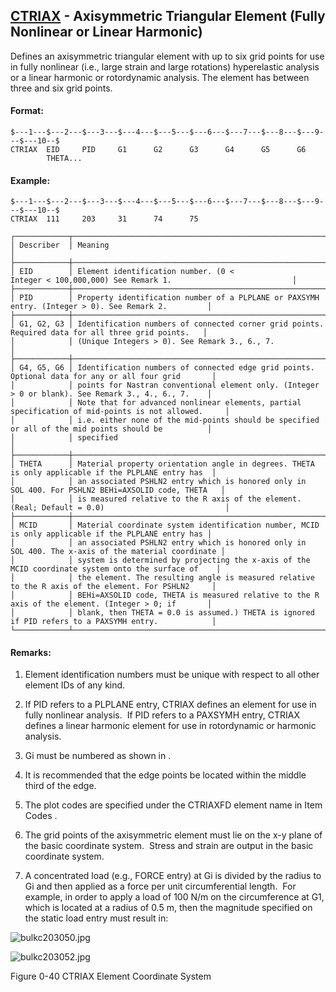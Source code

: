 ## [CTRIAX](https://help.hexagonmi.com/bundle/MSC_Nastran_2022.4/page/Nastran_Combined_Book/qrg/bulkc2/TOC.CTRIAX.xhtml) - Axisymmetric Triangular Element (Fully Nonlinear or Linear Harmonic)

Defines an axisymmetric triangular element with up to six grid points for use in fully nonlinear (i.e., large strain and large rotations) hyperelastic analysis or a linear harmonic or rotordynamic analysis. The element has between three and six grid points.

#### Format:

```nastran
$---1---$---2---$---3---$---4---$---5---$---6---$---7---$---8---$---9---$---10--$
CTRIAX  EID     PID     G1      G2      G3      G4      G5      G6              
        THETA...                                                                
```
#### Example:

```nastran
$---1---$---2---$---3---$---4---$---5---$---6---$---7---$---8---$---9---$---10--$
CTRIAX  111     203     31      74      75                                      
```
```text
┌────────────┬────────────────────────────────────────────────────────────────────────────────────────────────────┐
│ Describer  │ Meaning                                                                                            │
├────────────┼────────────────────────────────────────────────────────────────────────────────────────────────────┤
│ EID        │ Element identification number. (0 < Integer < 100,000,000) See Remark 1.                           │
├────────────┼────────────────────────────────────────────────────────────────────────────────────────────────────┤
│ PID        │ Property identification number of a PLPLANE or PAXSYMH entry. (Integer > 0). See Remark 2.         │
├────────────┼────────────────────────────────────────────────────────────────────────────────────────────────────┤
│ G1, G2, G3 │ Identification numbers of connected corner grid points. Required data for all three grid points.   │
│            │ (Unique Integers > 0). See Remark 3., 6., 7.                                                       │
├────────────┼────────────────────────────────────────────────────────────────────────────────────────────────────┤
│ G4, G5, G6 │ Identification numbers of connected edge grid points. Optional data for any or all four grid       │
│            │ points for Nastran conventional element only. (Integer > 0 or blank). See Remark 3., 4., 6., 7.    │
│            │ Note that for advanced nonlinear elements, partial specification of mid-points is not allowed.     │
│            │ i.e. either none of the mid-points should be specified or all of the mid points should be          │
│            │ specified                                                                                          │
├────────────┼────────────────────────────────────────────────────────────────────────────────────────────────────┤
│ THETA      │ Material property orientation angle in degrees. THETA is only applicable if the PLPLANE entry has  │
│            │ an associated PSHLN2 entry which is honored only in SOL 400. For PSHLN2 BEHi=AXSOLID code, THETA   │
│            │ is measured relative to the R axis of the element. (Real; Default = 0.0)                           │
├────────────┼────────────────────────────────────────────────────────────────────────────────────────────────────┤
│ MCID       │ Material coordinate system identification number, MCID is only applicable if the PLPLANE entry has │
│            │ an associated PSHLN2 entry which is honored only in SOL 400. The x-axis of the material coordinate │
│            │ system is determined by projecting the x-axis of the MCID coordinate system onto the surface of    │
│            │ the element. The resulting angle is measured relative to the R axis of the element. For PSHLN2     │
│            │ BEHi=AXSOLID code, THETA is measured relative to the R axis of the element. (Integer > 0; if       │
│            │ blank, then THETA = 0.0 is assumed.) THETA is ignored if PID refers to a PAXSYMH entry.            │
└────────────┴────────────────────────────────────────────────────────────────────────────────────────────────────┘
```
#### Remarks:

1. Element identification numbers must be unique with respect to all other element IDs of any kind.

2. If PID refers to a PLPLANE entry, CTRIAX defines an element for use in fully nonlinear analysis.  If PID refers to a PAXSYMH entry, CTRIAX defines a linear harmonic element for use in rotordynamic or harmonic analysis.

3. Gi must be numbered as shown in  .

4. It is recommended that the edge points be located within the middle third of the edge.

5. The plot codes are specified under the CTRIAXFD element name in  Item Codes .

6. The grid points of the axisymmetric element must lie on the x-y plane of the basic coordinate system.  Stress and strain are output in the basic coordinate system.

7. A concentrated load (e.g., FORCE entry) at Gi is divided by the radius to Gi and then applied as a force per unit circumferential length.  For example, in order to apply a load of 100 N/m on the circumference at G1, which is located at a radius of 0.5 m, then the magnitude specified on the static load entry must result in:

![bulkc203050.jpg](https://help-be.hexagonmi.com/bundle/MSC_Nastran_2022.4/page/Nastran_Combined_Book/qrg/bulkc2/../../../assets/bulkc203050.jpg?_LANG=enus)  

![bulkc203052.jpg](https://help-be.hexagonmi.com/bundle/MSC_Nastran_2022.4/page/Nastran_Combined_Book/qrg/bulkc2/../../../assets/bulkc203052.jpg?_LANG=enus)

Figure 0-40 CTRIAX Element Coordinate System

